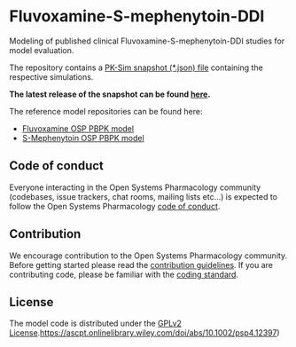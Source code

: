# Fluvoxamine-S-mephenytoin-DDI
Modeling of published clinical Fluvoxamine-S-mephenytoin-DDI studies for model evaluation.



The repository contains a [PK-Sim snapshot (*.json) file](https://docs.open-systems-pharmacology.org/working-with-pk-sim/pk-sim-documentation/importing-exporting-project-data-models#exporting-project-to-snapshot-loading-project-from-snapshot) containing the respective simulations.

**The latest release of the snapshot can be found [here](../../releases/latest).**

The reference model repositories can be found here:

- [Fluvoxamine OSP PBPK model](https://github.com/Open-Systems-Pharmacology/Fluvoxamine-Model)
- [S-Mephenytoin OSP PBPK model](https://github.com/Open-Systems-Pharmacology/S-Mephenytoin-Model)

## Code of conduct

Everyone interacting in the Open Systems Pharmacology community (codebases, issue trackers, chat rooms, mailing lists etc...) is expected to follow the Open Systems Pharmacology [code of conduct](https://github.com/Open-Systems-Pharmacology/Suite/blob/master/CODE_OF_CONDUCT.md#contributor-covenant-code-of-conduct).

## Contribution

We encourage contribution to the Open Systems Pharmacology community. Before getting started please read the [contribution guidelines](https://github.com/Open-Systems-Pharmacology/Suite/blob/master/CONTRIBUTING.md#ways-to-contribute). If you are contributing code, please be familiar with the [coding standard](https://github.com/Open-Systems-Pharmacology/Suite/blob/master/CODING_STANDARDS.md#visual-studio-settings).

## License

The model code is distributed under the [GPLv2 License](https://github.com/Open-Systems-Pharmacology/Suite/blob/develop/LICENSE).https://ascpt.onlinelibrary.wiley.com/doi/abs/10.1002/psp4.12397)
